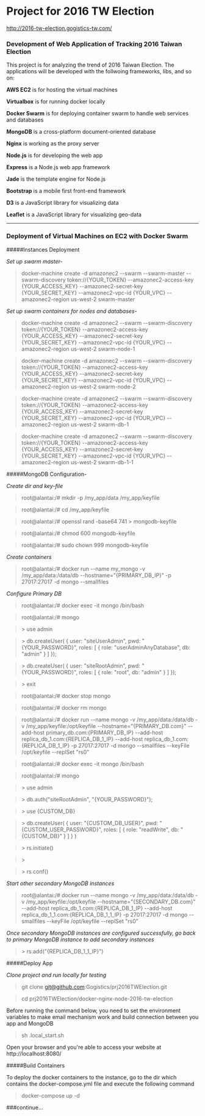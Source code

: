 # Project for 2016 TW Election

http://2016-tw-election.gogistics-tw.com/

### Development of Web Application of Tracking 2016 Taiwan Election
This project is for analyzing the trend of 2016 Taiwan Election. The applications will be developed with the follwoing frameworks, libs, and so on:

**AWS EC2** is for hosting the virtual machines

**Virtualbox** is for running docker locally

**Docker Swarm** is for deploying container swarm to handle web services and databases

**MongoDB** is a cross-platform document-oriented database

**Nginx** is working as the proxy server

**Node.js** is for developing the web app

**Express** is a Node.js web app framework

**Jade** is the template engine for Node.js

**Bootstrap** is a mobile first front-end framework

**D3** is a JavaScript library for visualizing data

**Leaflet** is a JavaScript library for visualizing geo-data

---

### Deployment of Virtual Machines on EC2 with Docker Swarm
#####Instances Deployment

*Set up swarm master-*

> docker-machine create -d amazonec2 --swarm --swarm-master --swarm-discovery token://{YOUR_TOKEN} --amazonec2-access-key {YOUR_ACCESS_KEY} --amazonec2-secret-key {YOUR_SECRET_KEY} --amazonec2-vpc-id {YOUR_VPC} --amazonec2-region us-west-2 swarm-master

*Set up swarm containers for nodes and databases-*

> docker-machine create -d amazonec2 --swarm --swarm-discovery token://{YOUR_TOKEN} --amazonec2-access-key {YOUR_ACCESS_KEY} --amazonec2-secret-key {YOUR_SECRET_KEY} --amazonec2-vpc-id {YOUR_VPC} --amazonec2-region us-west-2 swarm-node-1

> docker-machine create -d amazonec2 --swarm --swarm-discovery token://{YOUR_TOKEN} --amazonec2-access-key {YOUR_ACCESS_KEY} --amazonec2-secret-key {YOUR_SECRET_KEY} --amazonec2-vpc-id {YOUR_VPC} --amazonec2-region us-west-2 swarm-node-2

> docker-machine create -d amazonec2 --swarm --swarm-discovery token://{YOUR_TOKEN} --amazonec2-access-key {YOUR_ACCESS_KEY} --amazonec2-secret-key {YOUR_SECRET_KEY} --amazonec2-vpc-id {YOUR_VPC} --amazonec2-region us-west-2 swarm-db-1

> docker-machine create -d amazonec2 --swarm --swarm-discovery token://{YOUR_TOKEN} --amazonec2-access-key {YOUR_ACCESS_KEY} --amazonec2-secret-key {YOUR_SECRET_KEY} --amazonec2-vpc-id {YOUR_VPC} --amazonec2-region us-west-2 swarm-db-1-1

#####MongoDB Configuration-

*Create dir and key-file*

> root@alantai:/# mkdir -p /my_app/data /my_app/keyfile

> root@alantai:/# cd /my_app/keyfile

> root@alantai:/# openssl rand -base64 741 > mongodb-keyfile

> root@alantai:/# chmod 600 mongodb-keyfile

> root@alantai:/# sudo chown 999 mongodb-keyfile
  
*Create containers*
  
> root@alantai:/# docker run --name my_mongo -v /my_app/data:/data/db --hostname="{PRIMARY_DB_IP}" -p 27017:27017 -d mongo --smallfiles

*Configure Primary DB*
> root@alantai:/# docker exec -it mongo /bin/bash

> root@alantai:/# mongo

> \> use admin

> \> db.createUser( {
     user: "siteUserAdmin",
     pwd: "{YOUR_PASSWORD}",
     roles: [ { role: "userAdminAnyDatabase", db: "admin" } ]
   });

> \> db.createUser( {
     user: "siteRootAdmin",
     pwd: "{YOUR_PASSWORD}",
     roles: [ { role: "root", db: "admin" } ]
   });
   
> \> exit

> root@alantai:/# docker stop mongo

> root@alantai:/# docker rm mongo

> root@alantai:/# docker run --name mongo -v /my_app/data:/data/db -v /my_app/keyfile:/opt/keyfile --hostname="{PRIMARY_DB.com}"
--add-host primary_db.com:{PRIMARY_DB_IP} --add-host replica_db_1.com:{REPLICA_DB_1_IP} --add-host replica_db_1.com:{REPLICA_DB_1_IP} -p 27017:27017 -d mongo --smallfiles --keyFile /opt/keyfile --replSet "rs0"

> root@alantai:/# docker exec -it mongo /bin/bash

> root@alantai:/# mongo

> \> use admin

> \> db.auth("siteRootAdmin", "{YOUR_PASSWORD}");

> \> use {CUSTOM_DB}

> \> db.createUser( {
      user: "{CUSTOM_DB_USER}",
      pwd: "{CUSTOM_USER_PASSWORD}",
      roles: [ { role: "readWrite", db: "{CUSTOM_DB}" } ]
      } )
      
> \> rs.initiate()

> \>

> \> rs.conf()

*Start other secondary MongoDB instances*

> root@alantai:/# docker run --name mongo -v /my_app/data:/data/db -v /my_app/keyfile:/opt/keyfile --hostname="{SECONDARY_DB.com}" --add-host replica_db_1.com:{REPLICA_DB_1_IP} --add-host replica_db_1_1.com:{REPLICA_DB_1_1_IP} -p 27017:27017 -d mongo --smallfiles --keyFile /opt/keyfile --replSet "rs0"

*Once secondary MongoDB instances are configured successfully, go back to primary MongoDB instance to add secondary instances*

> \> rs.add("{REPLICA_DB_1_1_IP}")

#####Deploy App

*Clone project and run locally for testing*

> git clone git@github.com:Gogistics/prj2016TWElection.git

> cd prj2016TWElection/docker-nginx-node-2016-tw-election

Before running the command below, you need to set the environment variables to make email mechanism work and build connection between you app and MongoDB

> sh .local_start.sh

Open your browser and you're able to access your website at http://localhost:8080/

#####Build Containers

To deploy the docker containers to the instance, go to the dir which contains the docker-compose.yml file and execute the following command

> docker-compose up -d

###continue...
